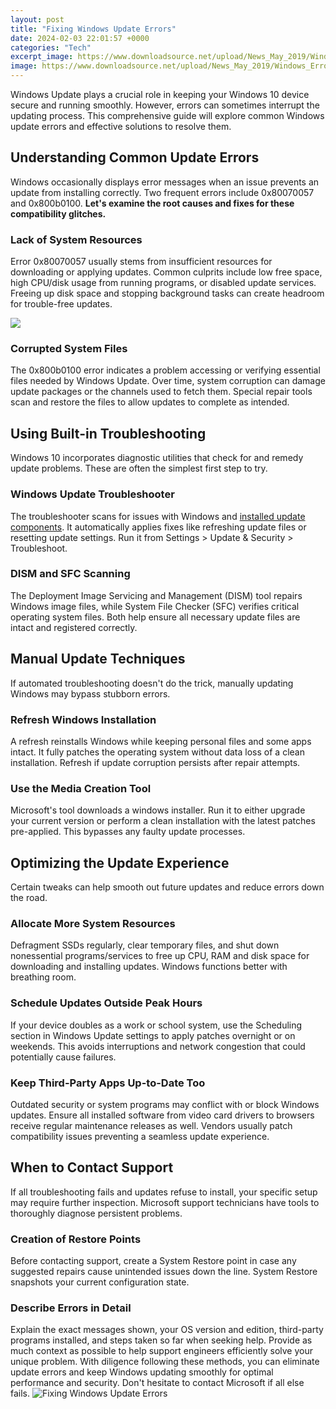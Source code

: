 ```yaml
---
layout: post
title: "Fixing Windows Update Errors"
date: 2024-02-03 22:01:57 +0000
categories: "Tech"
excerpt_image: https://www.downloadsource.net/upload/News_May_2019/Windows_Error_0x800f0831/How_to_Fix_Windows_10_Update_Error_0x800f0831.png
image: https://www.downloadsource.net/upload/News_May_2019/Windows_Error_0x800f0831/How_to_Fix_Windows_10_Update_Error_0x800f0831.png
---
```


Windows Update plays a crucial role in keeping your Windows 10 device secure and running smoothly. However, errors can sometimes interrupt the updating process. This comprehensive guide will explore common Windows update errors and effective solutions to resolve them.
## Understanding Common Update Errors
Windows occasionally displays error messages when an issue prevents an update from installing correctly. Two frequent errors include 0x80070057 and 0x800b0100. 
**Let's examine the root causes and fixes for these compatibility glitches.**
### Lack of System Resources
Error 0x80070057 usually stems from insufficient resources for downloading or applying updates. Common culprits include low free space, high CPU/disk usage from running programs, or disabled update services. Freeing up disk space and stopping background tasks can create headroom for trouble-free updates.

![](https://www.pcerror-fix.com/wp-content/uploads/2018/07/Fix-Windows-Update-Error-0x8024a112.jpg)
### Corrupted System Files
The 0x800b0100 error indicates a problem accessing or verifying essential files needed by Windows Update. Over time, system corruption can damage update packages or the channels used to fetch them. Special repair tools scan and restore the files to allow updates to complete as intended.
## Using Built-in Troubleshooting 
Windows 10 incorporates diagnostic utilities that check for and remedy update problems. These are often the simplest first step to try.
### Windows Update Troubleshooter 
The troubleshooter scans for issues with Windows and [installed update components](https://store.fi.io.vn/xmas-matching-ugly-santa-riding-shetland-sheepdog-christmas-2). It automatically applies fixes like refreshing update files or resetting update settings. Run it from Settings > Update & Security > Troubleshoot.
### DISM and SFC Scanning
The Deployment Image Servicing and Management (DISM) tool repairs Windows image files, while System File Checker (SFC) verifies critical operating system files. Both help ensure all necessary update files are intact and registered correctly.
## Manual Update Techniques
If automated troubleshooting doesn't do the trick, manually updating Windows may bypass stubborn errors.
### Refresh Windows Installation 
A refresh reinstalls Windows while keeping personal files and some apps intact. It fully patches the operating system without data loss of a clean installation. Refresh if update corruption persists after repair attempts.
### Use the Media Creation Tool  
Microsoft's tool downloads a windows installer. Run it to either upgrade your current version or perform a clean installation with the latest patches pre-applied. This bypasses any faulty update processes.
## Optimizing the Update Experience
Certain tweaks can help smooth out future updates and reduce errors down the road.
### Allocate More System Resources
Defragment SSDs regularly, clear temporary files, and shut down nonessential programs/services to free up CPU, RAM and disk space for downloading and installing updates. Windows functions better with breathing room. 
### Schedule Updates Outside Peak Hours
If your device doubles as a work or school system, use the Scheduling section in Windows Update settings to apply patches overnight or on weekends. This avoids interruptions and network congestion that could potentially cause failures.
### Keep Third-Party Apps Up-to-Date Too  
Outdated security or system programs may conflict with or block Windows updates. Ensure all installed software from video card drivers to browsers receive regular maintenance releases as well. Vendors usually patch compatibility issues preventing a seamless update experience.
## When to Contact Support
If all troubleshooting fails and updates refuse to install, your specific setup may require further inspection. Microsoft support technicians have tools to thoroughly diagnose persistent problems.
### Creation of Restore Points
Before contacting support, create a System Restore point in case any suggested repairs cause unintended issues down the line. System Restore snapshots your current configuration state.
### Describe Errors in Detail
Explain the exact messages shown, your OS version and edition, third-party programs installed, and steps taken so far when seeking help. Provide as much context as possible to help support engineers efficiently solve your unique problem. 
With diligence following these methods, you can eliminate update errors and keep Windows updating smoothly for optimal performance and security. Don't hesitate to contact Microsoft if all else fails.
![Fixing Windows Update Errors](https://www.downloadsource.net/upload/News_May_2019/Windows_Error_0x800f0831/How_to_Fix_Windows_10_Update_Error_0x800f0831.png)